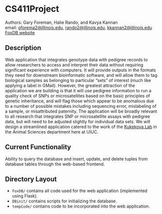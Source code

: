 CS411Project
============

Authors: Gary Foreman, Halie Rando, and Kavya Kannan  
email: gforema2@illinois.edu, rando2@illinois.edu, kkannan2@illinois.edu  
[FoxDB website](http://gforema2.pythonanywhere.com/)  

Description
-----------

Web application that integrates genotype data with pedigree records to allow researchers to access and interpret their data without requiring significant experience with computers. It will provide outputs in the formats they need for downstream bioinformatic software, and will allow them to tag biological samples as belonging to particular “sets” of interest (much like applying a label in GMail). However, the greatest attraction of the application we are building is that it will use pedigree information to run a quality check of SNPs or microsatellites based on the basic principles of genetic inheritance, and will flag those which appear to be anomalous due to a number of possible mistakes including sequencing error, mislabeling of a sample, or misattributed paternity. The application will be broadly relevant to all research that integrates SNP or microsatellite assays with pedigree data, but will need to be adjusted slightly for individual data sets. We will design a streamlined application catered to the work of the [Kukekova Lab](http://ansci.illinois.edu/labs/kukekova-lab) in the Animal Sciences department here at UIUC.

Current Functionality
---------------------

Ability to query the database and insert, update, and delete tuples from database tables through the web-based frontend.

Directory Layout
----------------

* `FoxDB/` contains all code used for the web application (implemented using Flask).  
* `DBinit/` contains scripts for initializing the database.  
* `tempCode/` contains code to be incorporated into the web application.
